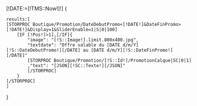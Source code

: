 [!DATE:=[!TMS::Now!]!]
{

    results:[
    [STORPROC Boutique/Promotion/DateDebutPromo<[!DATE!]&DateFinPromo>[!DATE!]&Display=1&SliderEnable=1|S|0|100]
        [IF [!Pos!]>1],[/IF]{
            "image": "[!S::Image!].limit.800x400.jpg",
            "textdate": "Offre valable du [DATE d/m/Y][!S::DateDebutPromo!][/DATE] au [DATE d/m/Y][!S::DateFinPromo!][/DATE]"
            [STORPROC Boutique/Promotion/[!S::Id!]/PromotionCalque|SC|0|1]
            ,"text": "[JSON][!SC::Texte!][/JSON]"
            [/STORPROC]
        }
    [/STORPROC]
    ]
}